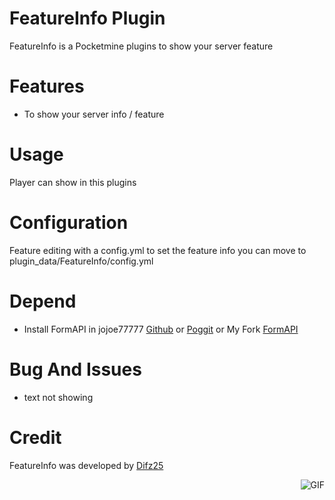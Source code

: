 # FeatureInfo Plugin
FeatureInfo is a Pocketmine plugins to show your server feature

# Features
- To show your server info / feature

# Usage
Player can show in this plugins

# Configuration
Feature editing with a config.yml to set the feature info you can move to plugin_data/FeatureInfo/config.yml
# Depend
- Install FormAPI in jojoe77777 [Github](https://github.com/jojoe77777/FormAPI) or [Poggit](https://poggit.pmmp.io/ci/Difz25/FormAPI/FormAPI) or My Fork [FormAPI](https://github.com/Difz25/FormAPI)

# Bug And Issues
- text not showing

# Credit
FeatureInfo was developed by [Difz25](https://github.com/Difz25)
  
<img align="right" alt="GIF" src="https://i.pinimg.com/originals/e4/26/70/e426702edf874b181aced1e2fa5c6cde.gif" />
